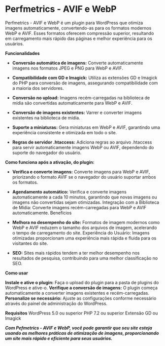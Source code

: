 # Perfmetrics - AVIF e WebP

Perfmetrics - AVIF e WebP é um plugin para WordPress que otimiza imagens automaticamente, convertendo-as para os formatos modernos WebP e AVIF. Esses formatos oferecem compressão superior, resultando em carregamento mais rápido das páginas e melhor experiência para os usuários.

**Funcionalidades**

- **Conversão automática de imagens:** Converte automaticamente imagens nos formatos JPEG e PNG para WebP e AVIF.

- **Compatibilidade com GD e Imagick:** Utiliza as extensões GD e Imagick do PHP para conversão de imagens, assegurando compatibilidade com a maioria dos servidores.

- **Conversão no upload:** Imagens recém-carregadas na biblioteca de mídia são convertidas automaticamente para WebP e AVIF.

- **Conversão de imagens existentes:** Varrer e converter imagens existentes na biblioteca de mídia.

- **Suporte a miniaturas:** Gera miniaturas em WebP e AVIF, garantindo uma experiência consistente e otimizada em todo o site.

- **Regras de servidor .htaccess:** Adiciona regras ao arquivo .htaccess para servir automaticamente imagens WebP ou AVIF, dependendo do suporte do navegador do usuário.

**Como funciona após a ativação, do plugin:**

- **Verifica e converte imagens:** Converte imagens para WebP e AVIF, priorizando o formato AVIF se o navegador do usuário suportar ambos os formatos.
  
- **Agendamento automático:** Verifica e converte imagens automaticamente a cada 10 minutos, garantindo que novas imagens ou imagens não convertidas sejam otimizadas.
Integração com a Biblioteca de Mídia: Converte imagens recém-carregadas para WebP e AVIF automaticamente.
Benefícios

- **Melhora no desempenho do site:** Formatos de imagem modernos como WebP e AVIF reduzem o tamanho dos arquivos de imagem, acelerando o tempo de carregamento do site.
Experiência do Usuário: Imagens otimizadas proporcionam uma experiência mais rápida e fluida para os visitantes do site.

- **SEO:** Sites mais rápidos tendem a ter melhor desempenho nos resultados de pesquisa, contribuindo para uma melhor classificação no SEO.

**Como usar**

**Instale e ative o plugin:** Faça o upload do plugin para a pasta de plugins do WordPress e ative-o.
**Verifique a conversão de imagens:** O plugin começa automaticamente a converter imagens existentes e recém-carregadas.
**Personalize se necessário:** Ajuste as configurações conforme necessário através do painel de administração do WordPress.

**Requisitos**
WordPress 5.0 ou superior
PHP 7.2 ou superior
Extensão GD ou Imagick

***Com Pefmetrics - AVIF e WebP, você pode garantir que seu site esteja usando as melhores práticas de otimização de imagens, proporcionando um site mais rápido e eficiente para seus usuários.***






